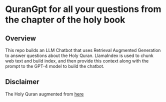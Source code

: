 # QuranGpt for all your questions from the chapter of the holy book

## Overview

This repo builds an LLM Chatbot that uses Retrieval Augmented Generation to answer questions about the Holy Quran. LlamaIndex is used to chunk web text and build index, and then provide this context along with the prompt to the GPT-4 model to build the chatbot.

## Disclaimer
The Holy Quran augmented from [here](https://www.clearquran.com/downloads/quran-english-translation-clearquran-edition-allah.pdf)